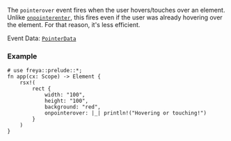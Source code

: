 The `pointerover` event fires when the user hovers/touches over an element.
Unlike [`onpointerenter`](crate::elements::onpointerenter), this fires even if the user was already hovering over
the element. For that reason, it's less efficient.

Event Data: [`PointerData`](crate::events::PointerData)

### Example

```rust, no_run
# use freya::prelude::*;
fn app(cx: Scope) -> Element {
    rsx!(
        rect {
            width: "100",
            height: "100",
            background: "red",
            onpointerover: |_| println!("Hovering or touching!")
        }
    )
}
```